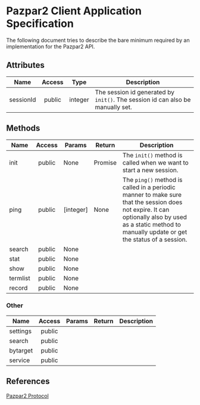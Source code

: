 Pazpar2 Client Application Specification
=================

The following document tries to describe the bare minimum required by an implementation for the Pazpar2 API.

## Attributes

Name      | Access | Type    | Description
--------- | :----: | :-----: | -----------
sessionId | public | integer | The session id generated by `init()`. The session id can also be manually set.

## Methods

Name     | Access | Params      | Return     | Description
-------- | :----: | ----------  | ---------- | -----------
init     | public | None        | Promise    | The `init()` method is called when we want to start a new session.
ping     | public | [integer]   | None       | The `ping()` method is called in a periodic manner to make sure that the session does not expire. It can optionally also by used as a static method to manually update or get the status of a session.
search   | public | None        | | 
stat     | public | None        | | 
show     | public | None        | | 
termlist | public | None        | | 
record   | public | None        | | 

### Other

Name     | Access | Params | Return | Description
-------- | :----: | -----  | ------ | -----------
settings | public | | | 
search   | public | | | 
bytarget | public | | | 
service  | public | | | 

## References

[Pazpar2 Protocol](http://www.indexdata.com/pazpar2/doc/pazpar2_protocol.html)
